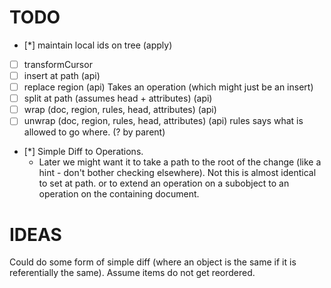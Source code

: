 # TODO

* [*] maintain local ids on tree (apply)
* [ ] transformCursor
* [ ] insert at path (api)
* [ ] replace region (api)
      Takes an operation (which might just be an insert)
* [ ] split at path (assumes head + attributes) (api)
* [ ] wrap (doc, region, rules, head, attributes) (api)
* [ ] unwrap (doc, region, rules, head, attributes) (api)
      rules says what is allowed to go where. (? by parent)
* [*] Simple Diff to Operations.
   - Later we might want it to take a path to the root of the change (like a hint - don't bother checking elsewhere). Not this is almost identical to set at path.
     or to extend an operation on a subobject to an operation on the containing document.


# IDEAS

Could do some form of simple diff (where an object is the same if it is referentially the same). Assume items do not get reordered.